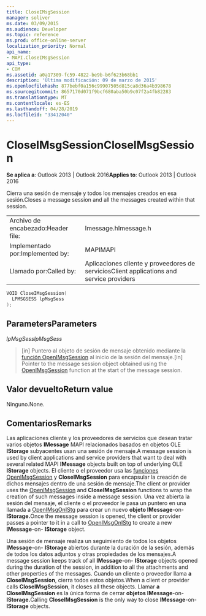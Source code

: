 ```yaml
---
title: CloseIMsgSession
manager: soliver
ms.date: 03/09/2015
ms.audience: Developer
ms.topic: reference
ms.prod: office-online-server
localization_priority: Normal
api_name:
- MAPI.CloseIMsgSession
api_type:
- COM
ms.assetid: a0a17309-fc59-4822-be9b-b6f623b68bb1
description: 'Última modificación: 09 de marzo de 2015'
ms.openlocfilehash: 877bebf0a156c99907505d815ca8d36a4b398678
ms.sourcegitcommit: 8657170d071f9bcf680aba50b9c07f2a4fb82283
ms.translationtype: MT
ms.contentlocale: es-ES
ms.lasthandoff: 04/28/2019
ms.locfileid: "33412040"
---
```

# <a name="closeimsgsession"></a><span data-ttu-id="bb411-103">CloseIMsgSession</span><span class="sxs-lookup"><span data-stu-id="bb411-103">CloseIMsgSession</span></span>

  
  
<span data-ttu-id="bb411-104">**Se aplica a**: Outlook 2013 | Outlook 2016</span><span class="sxs-lookup"><span data-stu-id="bb411-104">**Applies to**: Outlook 2013 | Outlook 2016</span></span> 
  
<span data-ttu-id="bb411-105">Cierra una sesión de mensaje y todos los mensajes creados en esa sesión.</span><span class="sxs-lookup"><span data-stu-id="bb411-105">Closes a message session and all the messages created within that session.</span></span> 
  
|||
|:-----|:-----|
|<span data-ttu-id="bb411-106">Archivo de encabezado:</span><span class="sxs-lookup"><span data-stu-id="bb411-106">Header file:</span></span>  <br/> |<span data-ttu-id="bb411-107">Imessage.h</span><span class="sxs-lookup"><span data-stu-id="bb411-107">Imessage.h</span></span>  <br/> |
|<span data-ttu-id="bb411-108">Implementado por:</span><span class="sxs-lookup"><span data-stu-id="bb411-108">Implemented by:</span></span>  <br/> |<span data-ttu-id="bb411-109">MAPI</span><span class="sxs-lookup"><span data-stu-id="bb411-109">MAPI</span></span>  <br/> |
|<span data-ttu-id="bb411-110">Llamado por:</span><span class="sxs-lookup"><span data-stu-id="bb411-110">Called by:</span></span>  <br/> |<span data-ttu-id="bb411-111">Aplicaciones cliente y proveedores de servicios</span><span class="sxs-lookup"><span data-stu-id="bb411-111">Client applications and service providers</span></span>  <br/> |
   
```cpp
VOID CloseIMsgSession(
  LPMSGSESS lpMsgSess
);
```

## <a name="parameters"></a><span data-ttu-id="bb411-112">Parameters</span><span class="sxs-lookup"><span data-stu-id="bb411-112">Parameters</span></span>

 <span data-ttu-id="bb411-113">_lpMsgSess_</span><span class="sxs-lookup"><span data-stu-id="bb411-113">_lpMsgSess_</span></span>
  
> <span data-ttu-id="bb411-114">[in] Puntero al objeto de sesión de mensaje obtenido mediante la [función OpenIMsgSession](openimsgsession.md) al inicio de la sesión del mensaje.</span><span class="sxs-lookup"><span data-stu-id="bb411-114">[in] Pointer to the message session object obtained using the [OpenIMsgSession](openimsgsession.md) function at the start of the message session.</span></span> 
    
## <a name="return-value"></a><span data-ttu-id="bb411-115">Valor devuelto</span><span class="sxs-lookup"><span data-stu-id="bb411-115">Return value</span></span>

<span data-ttu-id="bb411-116">Ninguno.</span><span class="sxs-lookup"><span data-stu-id="bb411-116">None.</span></span>
  
## <a name="remarks"></a><span data-ttu-id="bb411-117">Comentarios</span><span class="sxs-lookup"><span data-stu-id="bb411-117">Remarks</span></span>

<span data-ttu-id="bb411-118">Las aplicaciones cliente y los proveedores de servicios que desean tratar varios objetos **IMessage** MAPI relacionados basados en objetos OLE **IStorage** subyacentes usan una sesión de mensaje.</span><span class="sxs-lookup"><span data-stu-id="bb411-118">A message session is used by client applications and service providers that want to deal with several related MAPI **IMessage** objects built on top of underlying OLE **IStorage** objects.</span></span> <span data-ttu-id="bb411-119">El cliente o el proveedor usa las [funciones OpenIMsgSession](openimsgsession.md) y **CloseIMsgSession** para encapsular la creación de dichos mensajes dentro de una sesión de mensaje.</span><span class="sxs-lookup"><span data-stu-id="bb411-119">The client or provider uses the [OpenIMsgSession](openimsgsession.md) and **CloseIMsgSession** functions to wrap the creation of such messages inside a message session.</span></span> <span data-ttu-id="bb411-120">Una vez abierta la sesión del mensaje, el cliente o el proveedor le pasa un puntero en una llamada a [OpenIMsgOnIStg](openimsgonistg.md) para crear un nuevo **objeto IMessage**-on- **IStorage.**</span><span class="sxs-lookup"><span data-stu-id="bb411-120">Once the message session is opened, the client or provider passes a pointer to it in a call to [OpenIMsgOnIStg](openimsgonistg.md) to create a new **IMessage**-on- **IStorage** object.</span></span> 
  
<span data-ttu-id="bb411-121">Una sesión de mensaje realiza un seguimiento de todos los objetos **IMessage**-on- **IStorage** abiertos durante la duración de la sesión, además de todos los datos adjuntos y otras propiedades de los mensajes.</span><span class="sxs-lookup"><span data-stu-id="bb411-121">A message session keeps track of all **IMessage**-on- **IStorage** objects opened during the duration of the session, in addition to all the attachments and other properties of the messages.</span></span> <span data-ttu-id="bb411-122">Cuando un cliente o proveedor llama **a CloseIMsgSession**, cierra todos estos objetos.</span><span class="sxs-lookup"><span data-stu-id="bb411-122">When a client or provider calls **CloseIMsgSession**, it closes all these objects.</span></span> <span data-ttu-id="bb411-123">Llamar **a CloseIMsgSession** es la única forma de cerrar **objetos IMessage**-on- **IStorage.**</span><span class="sxs-lookup"><span data-stu-id="bb411-123">Calling **CloseIMsgSession** is the only way to close **IMessage**-on- **IStorage** objects.</span></span> 
  

